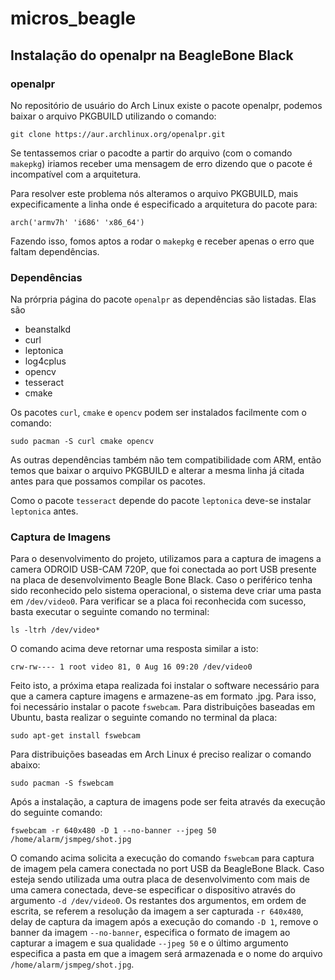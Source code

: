 # micros_beagle

## Instalação do openalpr na BeagleBone Black

### openalpr

No repositório de usuário do Arch Linux existe o pacote openalpr, podemos baixar o arquivo PKGBUILD utilizando o comando:

```
git clone https://aur.archlinux.org/openalpr.git
```

Se tentassemos criar o pacodte a partir do arquivo (com o comando `makepkg`) iriamos receber uma mensagem de erro dizendo que o pacote é incompatível com a arquitetura.

Para resolver este problema nós alteramos o arquivo PKGBUILD, mais expecificamente a linha onde é especificado a arquitetura do pacote para:

```
arch('armv7h' 'i686' 'x86_64')
```

Fazendo isso, fomos aptos a rodar o `makepkg` e receber apenas o erro que faltam dependências.

### Dependências

Na prórpria página do pacote `openalpr` as dependências são listadas. Elas são

- beanstalkd
- curl
- leptonica
- log4cplus
- opencv
- tesseract
- cmake

Os pacotes `curl`, `cmake` e `opencv` podem ser instalados facilmente com o comando:

```
sudo pacman -S curl cmake opencv
```

As outras dependências também não tem compatibilidade com ARM, então temos que baixar o arquivo PKGBUILD e alterar a mesma linha já citada antes para que possamos compilar os pacotes.

Como o pacote `tesseract` depende do pacote `leptonica` deve-se instalar `leptonica` antes.

### Captura de Imagens

Para o desenvolvimento do projeto, utilizamos para a captura de imagens a camera ODROID USB-CAM 720P, que foi conectada ao port USB presente na placa de desenvolvimento Beagle Bone Black. Caso o periférico tenha sido reconhecido pelo sistema operacional, o sistema deve criar uma pasta em `/dev/video0`. Para verificar se a placa foi reconhecida com sucesso, basta executar o seguinte comando no terminal:

```
ls -ltrh /dev/video*
```

O comando acima deve retornar uma resposta similar a isto:

```
crw-rw---- 1 root video 81, 0 Aug 16 09:20 /dev/video0
```
Feito isto, a próxima etapa realizada foi instalar o software necessário para que a camera capture imagens e armazene-as em formato .jpg. Para isso, foi necessário instalar o pacote `fswebcam`. Para distribuições baseadas em Ubuntu, basta realizar o seguinte comando no terminal da placa:

```
sudo apt-get install fswebcam
```

Para distribuições baseadas em Arch Linux é preciso realizar o comando abaixo:

```
sudo pacman -S fswebcam
```

Após a instalação, a captura de imagens pode ser feita através da execução do seguinte comando:

```
fswebcam -r 640x480 -D 1 --no-banner --jpeg 50 /home/alarm/jsmpeg/shot.jpg
```

O comando acima solicita a execução do comando `fswebcam` para captura de imagem pela camera conectada no port USB da BeagleBone Black. Caso esteja sendo utilizada uma outra placa de desenvolvimento com mais de uma camera conectada, deve-se especificar o dispositivo através do argumento `-d /dev/video0`. Os restantes dos argumentos, em ordem de escrita, se referem a resolução da imagem a ser capturada `-r 640x480`, delay de captura da imagem após a execução do comando `-D 1`, remove o banner da imagem `--no-banner`, especifica o formato de imagem ao capturar a imagem e sua qualidade `--jpeg 50` e o último argumento especifica a pasta em que a imagem será armazenada e o nome do arquivo `/home/alarm/jsmpeg/shot.jpg`.

